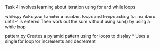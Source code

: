 Task 4 involves learning about iteration using for and while loops

while.py
Asks your to enter a number, loops and keeps asking for numbers until -1 is entered
Then work out the sum without using sum() by using a while loop

pattern.py
Creates a pyramid pattern using for loops to display *
Uses a single for loop for increments and decrement
